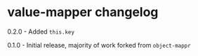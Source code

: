# value-mapper changelog
0.2.0 - Added `this.key`

0.1.0 - Initial release, majority of work forked from `object-mappr`
